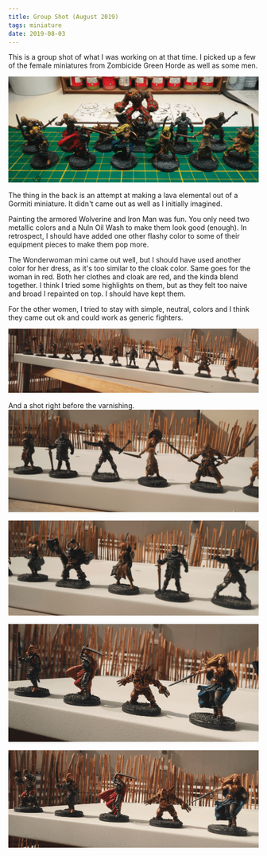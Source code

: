 ```yaml
---
title: Group Shot (August 2019)
tags: miniature
date: 2019-08-03
---
```


This is a group shot of what I was working on at that time. I picked up a few of the female miniatures from Zombicide Green Horde as well as some men.

![image-20200720145445427](image-20200720145445427.png)

The thing in the back is an attempt at making a lava elemental out of a Gormiti miniature. It didn't came out as well as I initially imagined.

Painting the armored Wolverine and Iron Man was fun. You only need two metallic colors and a Nuln Oil Wash to make them look good (enough). In retrospect, I should have added one other flashy color to some of their equipment pieces to make them pop more.

The Wonderwoman mini came out well, but I should have used another color for her dress, as it's too similar to the cloak color. Same goes for the woman in red. Both her clothes and cloak are red, and the kinda blend together. I think I tried some highlights on them, but as they felt too naive and broad I repainted on top. I should have kept them.

For the other women, I tried to stay with simple, neutral, colors and I think they came out ok and could work as generic fighters.

![image-20200720145935458](image-20200720145935458.png)

And a shot right before the varnishing.![image-20200720150606119](image-20200720150606119.png)

![image-20200720150616213](image-20200720150616213.png)

![image-20200720150625049](image-20200720150625049.png)

![image-20200720150635371](image-20200720150635371.png)
